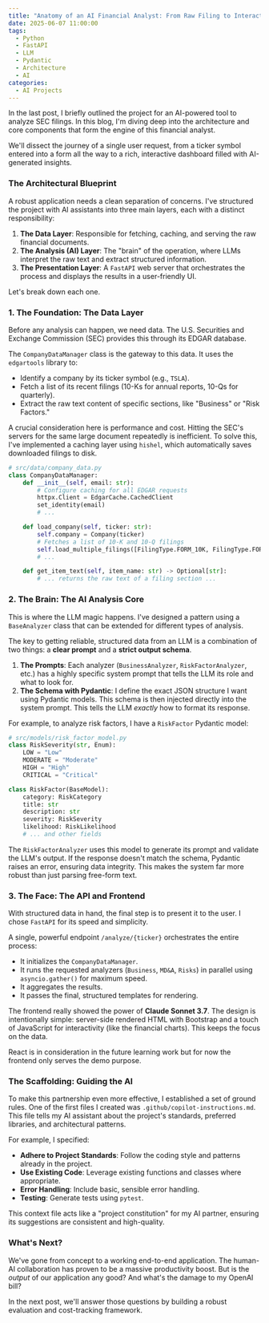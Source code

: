 ```yaml
---
title: "Anatomy of an AI Financial Analyst: From Raw Filing to Interactive Dashboard"
date: 2025-06-07 11:00:00
tags:
  - Python
  - FastAPI
  - LLM
  - Pydantic
  - Architecture
  - AI
categories:
  - AI Projects
---
```


In the last post, I briefly outlined the project for an AI-powered tool to analyze SEC filings. In this blog, I'm diving deep into the architecture and core components that form the engine of this financial analyst.

We'll dissect the journey of a single user request, from a ticker symbol entered into a form all the way to a rich, interactive dashboard filled with AI-generated insights.

<!-- more -->

### The Architectural Blueprint

A robust application needs a clean separation of concerns. I've structured the project with AI assistants into three main layers, each with a distinct responsibility:

1.  **The Data Layer**: Responsible for fetching, caching, and serving the raw financial documents.
2.  **The Analysis (AI) Layer**: The "brain" of the operation, where LLMs interpret the raw text and extract structured information.
3.  **The Presentation Layer**: A `FastAPI` web server that orchestrates the process and displays the results in a user-friendly UI.

Let's break down each one.

### 1. The Foundation: The Data Layer

Before any analysis can happen, we need data. The U.S. Securities and Exchange Commission (SEC) provides this through its EDGAR database.

The `CompanyDataManager` class is the gateway to this data. It uses the `edgartools` library to:

- Identify a company by its ticker symbol (e.g., `TSLA`).
- Fetch a list of its recent filings (10-Ks for annual reports, 10-Qs for quarterly).
- Extract the raw text content of specific sections, like "Business" or "Risk Factors."

A crucial consideration here is performance and cost. Hitting the SEC's servers for the same large document repeatedly is inefficient. To solve this, I've implemented a caching layer using `hishel`, which automatically saves downloaded filings to disk.

```python
# src/data/company_data.py
class CompanyDataManager:
    def __init__(self, email: str):
        # Configure caching for all EDGAR requests
        httpx.Client = EdgarCache.CachedClient
        set_identity(email)
        # ...

    def load_company(self, ticker: str):
        self.company = Company(ticker)
        # Fetches a list of 10-K and 10-Q filings
        self.load_multiple_filings([FilingType.FORM_10K, FilingType.FORM_10Q])
        # ...

    def get_item_text(self, item_name: str) -> Optional[str]:
        # ... returns the raw text of a filing section ...
```

### 2. The Brain: The AI Analysis Core

This is where the LLM magic happens. I've designed a pattern using a `BaseAnalyzer` class that can be extended for different types of analysis.

The key to getting reliable, structured data from an LLM is a combination of two things: a **clear prompt** and a **strict output schema**.

1.  **The Prompts**: Each analyzer (`BusinessAnalyzer`, `RiskFactorAnalyzer`, etc.) has a highly specific system prompt that tells the LLM its role and what to look for.
2.  **The Schema with Pydantic**: I define the exact JSON structure I want using Pydantic models. This schema is then injected directly into the system prompt. This tells the LLM _exactly_ how to format its response.

For example, to analyze risk factors, I have a `RiskFactor` Pydantic model:

```python
# src/models/risk_factor_model.py
class RiskSeverity(str, Enum):
    LOW = "Low"
    MODERATE = "Moderate"
    HIGH = "High"
    CRITICAL = "Critical"

class RiskFactor(BaseModel):
    category: RiskCategory
    title: str
    description: str
    severity: RiskSeverity
    likelihood: RiskLikelihood
    # ... and other fields
```

The `RiskFactorAnalyzer` uses this model to generate its prompt and validate the LLM's output. If the response doesn't match the schema, Pydantic raises an error, ensuring data integrity. This makes the system far more robust than just parsing free-form text.

### 3. The Face: The API and Frontend

With structured data in hand, the final step is to present it to the user. I chose `FastAPI` for its speed and simplicity.

A single, powerful endpoint `/analyze/{ticker}` orchestrates the entire process:

- It initializes the `CompanyDataManager`.
- It runs the requested analyzers (`Business`, `MD&A`, `Risks`) in parallel using `asyncio.gather()` for maximum speed.
- It aggregates the results.
- It passes the final, structured templates for rendering.

The frontend really showed the power of **Claude Sonnet 3.7**. The design is intentionally simple: server-side rendered HTML with Bootstrap and a touch of JavaScript for interactivity (like the financial charts). This keeps the focus on the data.

React is in consideration in the future learning work but for now the frontend only serves the demo purpose.

### The Scaffolding: Guiding the AI

To make this partnership even more effective, I established a set of ground rules. One of the first files I created was `.github/copilot-instructions.md`. This file tells my AI assistant about the project's standards, preferred libraries, and architectural patterns.

For example, I specified:

- **Adhere to Project Standards**: Follow the coding style and patterns already in the project.
- **Use Existing Code**: Leverage existing functions and classes where appropriate.
- **Error Handling**: Include basic, sensible error handling.
- **Testing**: Generate tests using `pytest`.

This context file acts like a "project constitution" for my AI partner, ensuring its suggestions are consistent and high-quality.

### What's Next?

We've gone from concept to a working end-to-end application. The human-AI collaboration has proven to be a massive productivity boost. But is the _output_ of our application any good? And what's the damage to my OpenAI bill?

In the next post, we'll answer those questions by building a robust evaluation and cost-tracking framework.
